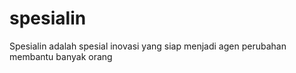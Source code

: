 # spesialin
Spesialin adalah spesial inovasi yang siap menjadi agen perubahan membantu banyak orang 
